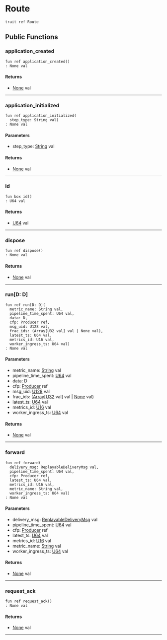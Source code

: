 # Route

```pony
trait ref Route
```

## Public Functions

### application_created

```pony
fun ref application_created()
: None val
```

#### Returns

* [None](builtin-None) val

---

### application_initialized

```pony
fun ref application_initialized(
  step_type: String val)
: None val
```
#### Parameters

*   step_type: [String](builtin-String) val

#### Returns

* [None](builtin-None) val

---

### id

```pony
fun box id()
: U64 val
```

#### Returns

* [U64](builtin-U64) val

---

### dispose

```pony
fun ref dispose()
: None val
```

#### Returns

* [None](builtin-None) val

---

### run\[D: D\]

```pony
fun ref run[D: D](
  metric_name: String val,
  pipeline_time_spent: U64 val,
  data: D,
  cfp: Producer ref,
  msg_uid: U128 val,
  frac_ids: (Array[U32 val] val | None val),
  latest_ts: U64 val,
  metrics_id: U16 val,
  worker_ingress_ts: U64 val)
: None val
```
#### Parameters

*   metric_name: [String](builtin-String) val
*   pipeline_time_spent: [U64](builtin-U64) val
*   data: D
*   cfp: [Producer](wallaroo-core-common-Producer) ref
*   msg_uid: [U128](builtin-U128) val
*   frac_ids: ([Array](builtin-Array)\[[U32](builtin-U32) val\] val | [None](builtin-None) val)
*   latest_ts: [U64](builtin-U64) val
*   metrics_id: [U16](builtin-U16) val
*   worker_ingress_ts: [U64](builtin-U64) val

#### Returns

* [None](builtin-None) val

---

### forward

```pony
fun ref forward(
  delivery_msg: ReplayableDeliveryMsg val,
  pipeline_time_spent: U64 val,
  cfp: Producer ref,
  latest_ts: U64 val,
  metrics_id: U16 val,
  metric_name: String val,
  worker_ingress_ts: U64 val)
: None val
```
#### Parameters

*   delivery_msg: [ReplayableDeliveryMsg](wallaroo-core-messages-ReplayableDeliveryMsg) val
*   pipeline_time_spent: [U64](builtin-U64) val
*   cfp: [Producer](wallaroo-core-common-Producer) ref
*   latest_ts: [U64](builtin-U64) val
*   metrics_id: [U16](builtin-U16) val
*   metric_name: [String](builtin-String) val
*   worker_ingress_ts: [U64](builtin-U64) val

#### Returns

* [None](builtin-None) val

---

### request_ack

```pony
fun ref request_ack()
: None val
```

#### Returns

* [None](builtin-None) val

---

